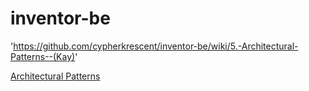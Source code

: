 # inventor-be


'https://github.com/cypherkrescent/inventor-be/wiki/5.-Architectural-Patterns--(Kay)'

[Architectural Patterns](https://github.com/cypherkrescent/inventor-be/wiki/5.-Architectural-Patterns--(Kay))
